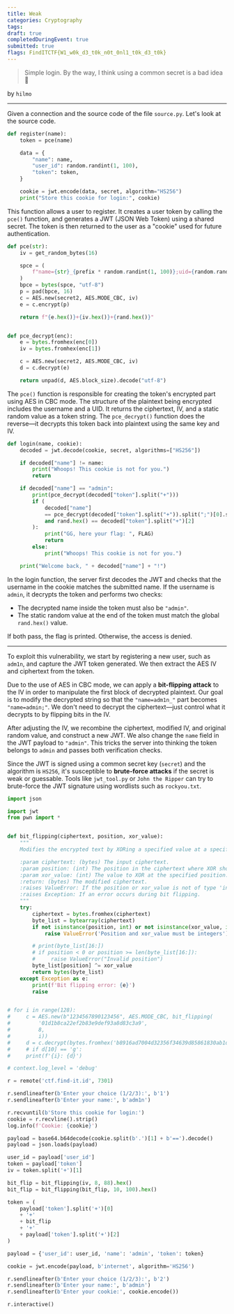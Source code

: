 ```yaml
---
title: Weak
categories: Cryptography
tags: 
draft: true
completedDuringEvent: true
submitted: true
flags: FindITCTF{W1_w0k_d3_t0k_n0t_0nl1_t0k_d3_t0k}
---
```

> Simple login. By the way, I think using a common secret is a bad idea 🗿

by `hilmo`

---

Given a connection and the source code of the file `source.py`. Let's look at the source code.

```py
def register(name):
    token = pce(name)

    data = {
        "name": name,
        "user_id": random.randint(1, 100),
        "token": token,
    }

    cookie = jwt.encode(data, secret, algorithm="HS256")
    print("Store this cookie for login:", cookie)
```

This function allows a user to register. It creates a user token by calling the `pce()` function, and generates a JWT (JSON Web Token) using a shared secret. The token is then returned to the user as a "cookie" used for future authentication.

```py
def pce(str):
    iv = get_random_bytes(16)

    spce = (
        f"name={str}_{prefix * random.randint(1, 100)};uid={random.randint(1,10000000)}"
    )
    bpce = bytes(spce, "utf-8")
    p = pad(bpce, 16)
    c = AES.new(secret2, AES.MODE_CBC, iv)
    e = c.encrypt(p)

    return f"{e.hex()}+{iv.hex()}+{rand.hex()}"


def pce_decrypt(enc):
    e = bytes.fromhex(enc[0])
    iv = bytes.fromhex(enc[1])

    c = AES.new(secret2, AES.MODE_CBC, iv)
    d = c.decrypt(e)

    return unpad(d, AES.block_size).decode("utf-8")
```

The `pce()` function is responsible for creating the token's encrypted part using AES in CBC mode. The structure of the plaintext being encrypted includes the username and a UID. It returns the ciphertext, IV, and a static random value as a token string.
The `pce_decrypt()` function does the reverse—it decrypts this token back into plaintext using the same key and IV.

```py
def login(name, cookie):
    decoded = jwt.decode(cookie, secret, algorithms=["HS256"])

    if decoded["name"] != name:
        print("Whoops! This cookie is not for you.")
        return

    if decoded["name"] == "admin":
        print(pce_decrypt(decoded["token"].split("+")))
        if (
            decoded["name"]
            == pce_decrypt(decoded["token"].split("+")).split(";")[0].split("=")[1]
            and rand.hex() == decoded["token"].split("+")[2]
        ):
            print("GG, here your flag: ", FLAG)
            return
        else:
            print("Whoops! This cookie is not for you.")

    print("Welcome back, " + decoded["name"] + "!")
```

In the login function, the server first decodes the JWT and checks that the username in the cookie matches the submitted name.
If the username is `admin`, it decrypts the token and performs two checks:

* The decrypted name inside the token must also be `"admin"`.
* The static random value at the end of the token must match the global `rand.hex()` value.

If both pass, the flag is printed. Otherwise, the access is denied.

---

To exploit this vulnerability, we start by registering a new user, such as `adm1n`, and capture the JWT token generated. We then extract the AES IV and ciphertext from the token.

Due to the use of AES in CBC mode, we can apply a **bit-flipping attack** to the IV in order to manipulate the first block of decrypted plaintext. Our goal is to modify the decrypted string so that the `"name=adm1n_"` part becomes `"name=admin;"`.
We don't need to decrypt the ciphertext—just control what it decrypts to by flipping bits in the IV.

After adjusting the IV, we recombine the ciphertext, modified IV, and original random value, and construct a new JWT. We also change the `name` field in the JWT payload to `"admin"`.
This tricks the server into thinking the token belongs to `admin` and passes both verification checks.

Since the JWT is signed using a common secret key (`secret`) and the algorithm is `HS256`, it's susceptible to **brute-force attacks** if the secret is weak or guessable. Tools like `jwt_tool.py` or `John the Ripper` can try to brute-force the JWT signature using wordlists such as `rockyou.txt`.

```py
import json

import jwt
from pwn import *


def bit_flipping(ciphertext, position, xor_value):
    """
    Modifies the encrypted text by XORing a specified value at a specified position.

    :param ciphertext: (bytes) The input ciphertext.
    :param position: (int) The position in the ciphertext where XOR should be applied.
    :param xor_value: (int) The value to XOR at the specified position.
    :return: (bytes) The modified ciphertext.
    :raises ValueError: If the position or xor_value is not of type 'int' or if the position is invalid.
    :raises Exception: If an error occurs during bit flipping.
    """
    try:
        ciphertext = bytes.fromhex(ciphertext)
        byte_list = bytearray(ciphertext)
        if not isinstance(position, int) or not isinstance(xor_value, int):
            raise ValueError('Position and xor_value must be integers')

        # print(byte_list[16:])
        # if position < 0 or position >= len(byte_list[16:]):
        #     raise ValueError("Invalid position")
        byte_list[position] ^= xor_value
        return bytes(byte_list)
    except Exception as e:
        print(f'Bit flipping error: {e}')
        raise


# for i in range(128):
#     c = AES.new(b"1234567890123456", AES.MODE_CBC, bit_flipping(
#         '01d1b8ca22ef2b83e9def93a8d83c3a9',
#         8,
#         i))
#     d = c.decrypt(bytes.fromhex('b8916ad7004d32356f34639d85861830ab1d16dbd4a74e6f25c372dc6021f4ef'))
#     # if d[10] == 'g':
#     print(f'{i}: {d}')

# context.log_level = 'debug'

r = remote('ctf.find-it.id', 7301)

r.sendlineafter(b'Enter your choice (1/2/3):', b'1')
r.sendlineafter(b'Enter your name:', b'adm1n')

r.recvuntil(b'Store this cookie for login:')
cookie = r.recvline().strip()
log.info(f'Cookie: {cookie}')

payload = base64.b64decode(cookie.split(b'.')[1] + b'==').decode()
payload = json.loads(payload)

user_id = payload['user_id']
token = payload['token']
iv = token.split('+')[1]

bit_flip = bit_flipping(iv, 8, 88).hex()
bit_flip = bit_flipping(bit_flip, 10, 100).hex()

token = (
    payload['token'].split('+')[0]
    + '+'
    + bit_flip
    + '+'
    + payload['token'].split('+')[2]
)

payload = {'user_id': user_id, 'name': 'admin', 'token': token}

cookie = jwt.encode(payload, b'internet', algorithm='HS256')

r.sendlineafter(b'Enter your choice (1/2/3):', b'2')
r.sendlineafter(b'Enter your name:', b'admin')
r.sendlineafter(b'Enter your cookie:', cookie.encode())

r.interactive()
```

